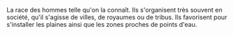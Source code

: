La race des hommes telle qu'on la connaît. Ils s'organisent très souvent en société,
qu'il s'agisse de villes, de royaumes ou de tribus. Ils favorisent pour s'installer les plaines ainsi que les zones proches de points d'eau.